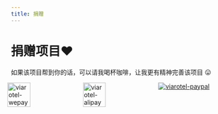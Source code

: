 ```yaml
---
title: 捐赠
---
```


# 捐赠项目♥️

如果该项目帮到你的话，可以请我喝杯咖啡，让我更有精神完善该项目 😛

<div style="display: flex; margin-left: -1.5%;">
  <img src="https://cdn.jsdelivr.net/gh/viarotel-org/escrcpy@main/src/assets/sponsor/viarotel-wepay.png" alt="viarotel-wepay" width="30%" style="flex: 1;">
  <img src="https://cdn.jsdelivr.net/gh/viarotel-org/escrcpy@main/src/assets/sponsor/viarotel-alipay.png" alt="viarotel-alipay" width="30%" style="flex: 1;">
  <a href="https://www.paypal.com/paypalme/viarotel" target="_blank" rel="noopener noreferrer" width="30%" style="flex: 1;">
    <img src="https://cdn.jsdelivr.net/gh/viarotel-org/escrcpy@main/src/assets/sponsor/viarotel-paypal.png" alt="viarotel-paypal">
  </a>
</div>